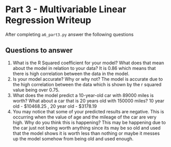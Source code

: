 # Part 3 - Multivariable Linear Regression Writeup

After completing `a6_part3.py` answer the following questions

## Questions to answer

1. What is the R Squared coefficient for your model? What does that mean about the model in relation to your data?
It is 0.86 which means that there is high correlation between the data in the model.
2. Is your model accurate? Why or why not?
The model is accurate due to the high correlation between the data which is shown by the r squared value being over 0.75.
3. What does the model predict a 10-year-old car with 89000 miles is worth? What about a car that is 20 years old with 150000 miles?
10 year old - $10468.25 , 20 year old - $3178.19
4. You may notice that some of your predicted results are negative. This is occurring when the value of age and the mileage of the car are very high. Why do you think this is happening?
This may be happening due to the car just not being worth anything since its may be so old and used that the model shows it is worth less than nothing or maybe it messes up the model somehow from being old and used enough.